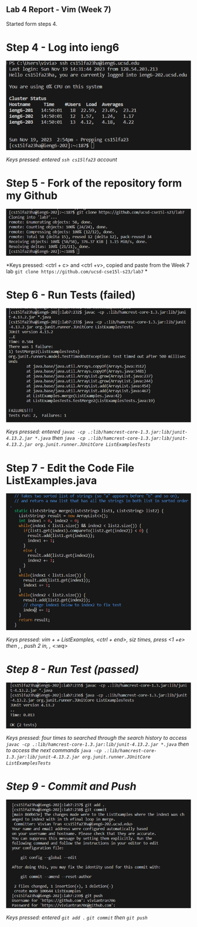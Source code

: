 ## Lab 4 Report - Vim (Week 7)

Started form steps 4.
# Step 4 - Log into ieng6
![Image](https://raw.githubusercontent.com/viviantran706/cse15l-lab-report/main/Screenshot%202023-11-19%20145648.png)

*Keys pressed: entered `ssh cs15lfa23` account*

# Step 5 - Fork of the repository form my Github
![Image](https://raw.githubusercontent.com/viviantran706/cse15l-lab-report/main/Screenshot%202023-11-19%20145905.png)

*Keys pressed: <ctrl + c> and <ctrl +v>, copied and paste from the Week 7 lab `git clone https://github.com/ucsd-cse15l-s23/lab7` *

# Step 6 - Run Tests (failed)
![Image](https://raw.githubusercontent.com/viviantran706/cse15l-lab-report/main/Screenshot%202023-11-19%20201015.png)

*Keys pressed: entered `javac -cp .:lib/hamcrest-core-1.3.jar:lib/junit-4.13.2.jar *.java` then `java -cp .:lib/hamcrest-core-1.3.jar:lib/junit-4.13.2.jar org.junit.runner.JUnitCore ListExamplesTests`*

# Step 7 - Edit the Code File ListExamples.java

![Image](https://raw.githubusercontent.com/viviantran706/cse15l-lab-report/main/Screenshot%202023-11-19%20202316.png)

*Keys pressed: vim + <space> + ListExamples, <ctrl + end>, <up> siz times, press <1 +e> then <i>, <delete>, push 2 in, <escape>, <:wq>*


# Step 8 - Run Test (passed)
![Image](https://raw.githubusercontent.com/viviantran706/cse15l-lab-report/main/Screenshot%202023-11-19%20201044.png)

*Keys pressed: <up><up><up><up><enter> four times to searched through the search history to access `javac -cp .:lib/hamcrest-core-1.3.jar:lib/junit-4.13.2.jar *.java` 
then <up><up><up><enter> to access the next commands `java -cp .:lib/hamcrest-core-1.3.jar:lib/junit-4.13.2.jar org.junit.runner.JUnitCore ListExamplesTests`*

# Step 9 - Commit and Push
![Image](https://raw.githubusercontent.com/viviantran706/cse15l-lab-report/main/Screenshot%202023-11-19%20201410.png)

*Keys pressed: entered `git add .` `git commit` then `git push`*
